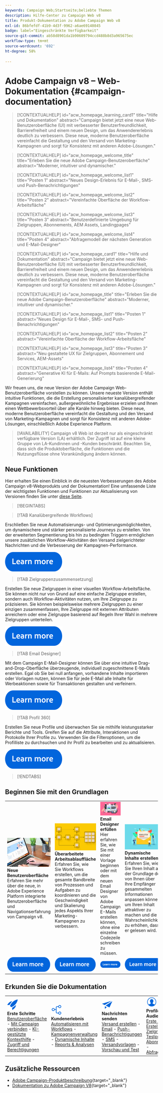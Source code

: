 ```yaml
---
keywords: Campaign Web;Startseite;beliebte Themen
description: Hilfe-Center zu Campaign Web v8
title: Produkt-Dokumentation zu Adobe Campaign Web v8
exl-id: 86bfefdf-41b9-4d3f-9962-a6ae69140845
badge: label="Eingeschränkte Verfügbarkeit"
source-git-commit: ab58d8901da1b90609794ccd488b8d3a965675ec
workflow-type: tm+mt
source-wordcount: '692'
ht-degree: 58%

---
```


# Adobe Campaign v8 – Web-Dokumentation {#campaign-documentation}

>[!CONTEXTUALHELP]
>id="acw_homepage_learning_card1"
>title="Hilfe und Dokumentation"
>abstract="Campaign bietet jetzt eine neue Web-Benutzeroberfläche (UI) mit verbesserter Benutzerfreundlichkeit, Barrierefreiheit und einem neuen Design, um das Anwendererlebnis deutlich zu verbessern. Diese neue, moderne Benutzeroberfläche vereinfacht die Gestaltung und den Versand von Marketing-Kampagnen und sorgt für Konsistenz mit anderen Adobe-Lösungen."

>[!CONTEXTUALHELP]
>id="acw_homepage_welcome_title"
>title="Erleben Sie die neue Adobe Campaign-Benutzeroberfläche"
>abstract="Moderner, intuitiver und dynamischer."

>[!CONTEXTUALHELP]
>id="acw_homepage_welcome_list1"
>title="Posten 1"
>abstract="Neues Design-Erlebnis für E-Mail-, SMS- und Push-Benachrichtigungen"

>[!CONTEXTUALHELP]
>id="acw_homepage_welcome_list2"
>title="Posten 2"
>abstract="Vereinfachte Oberfläche der Workflow-Arbeitsfläche"

>[!CONTEXTUALHELP]
>id="acw_homepage_welcome_list3"
>title="Posten 3"
>abstract="Benutzerdefinierte Umgebung für Zielgruppen, Abonnements, AEM Assets, Landingpages"

>[!CONTEXTUALHELP]
>id="acw_homepage_welcome_list4"
>title="Posten 4"
>abstract="Abfragemodell der nächsten Generation und E-Mail-Designer"

<!--
>[!CONTEXTUALHELP]
>id="acw_homepage_welcome_list5"
>title="Item 5"
>abstract="Additional Item"-->

<!-- TO REMOVE BELOW-->

>[!CONTEXTUALHELP]
>id="acw_homepage_card1"
>title="Hilfe und Dokumentation"
>abstract="Campaign bietet jetzt eine neue Web-Benutzeroberfläche (UI) mit verbesserter Benutzerfreundlichkeit, Barrierefreiheit und einem neuen Design, um das Anwendererlebnis deutlich zu verbessern. Diese neue, moderne Benutzeroberfläche vereinfacht die Gestaltung und den Versand von Marketing-Kampagnen und sorgt für Konsistenz mit anderen Adobe-Lösungen."

>[!CONTEXTUALHELP]
>id="acw_homepage_title"
>title="Erleben Sie die neue Adobe Campaign-Benutzeroberfläche"
>abstract="Moderner, intuitiver und dynamischer."

>[!CONTEXTUALHELP]
>id="acw_homepage_list1"
>title="Posten 1"
>abstract="Neues Design für E-Mail-, SMS- und Push-Benachrichtigungen"

>[!CONTEXTUALHELP]
>id="acw_homepage_list2"
>title="Posten 2"
>abstract="Vereinfachte Oberfläche der Workflow-Arbeitsfläche"

>[!CONTEXTUALHELP]
>id="acw_homepage_list3"
>title="Posten 3"
>abstract="Neu gestaltete UX für Zielgruppen, Abonnement und Services, AEM-Assets"

>[!CONTEXTUALHELP]
>id="acw_homepage_list4"
>title="Posten 4"
>abstract="Generative KI für E-Mails: Auf Prompts basierende E-Mail-Generierung"

<!--TO REMOVE ABOVE-->

Wir freuen uns, die neue Version der Adobe Campaign Web-Benutzeroberfläche vorstellen zu können. Unsere neueste Version enthält intuitive Funktionen, die die Erstellung personalisierter kanalübergreifender Kampagnen vereinfachen, außergewöhnliche Ergebnisse erzielen und Ihnen einen Wettbewerbsvorteil über alle Kanäle hinweg bieten. Diese neue, moderne Benutzeroberfläche vereinfacht die Gestaltung und den Versand von Marketing-Kampagnen und sorgt für Konsistenz mit anderen Adobe-Lösungen, einschließlich Adobe Experience Platform.

>[!AVAILABILITY]
> Campaign v8 Web ist derzeit nur als eingeschränkt verfügbare Version (LA) erhältlich. Der Zugriff ist auf eine kleine Gruppe von LA-Kundinnen und -Kunden beschränkt. Beachten Sie, dass sich die Produktoberfläche, die Funktionen und die Nutzungsflüsse ohne Vorankündigung ändern können.

## Neue Funktionen

Hier erhalten Sie einen Einblick in die neuesten Verbesserungen des Adobe Campaign v8-Webprodukts und der Dokumentation! Eine umfassende Liste der wichtigsten Funktionen und Funktionen zur Aktualisierung von Versionen finden Sie unter [diese Seite](rn/whats-new.md).

>[!BEGINTABS]

>[!TAB Kanalübergreifende Workflows]

Erschließen Sie neue Automatisierungs- und Optimierungsmöglichkeiten, um dynamischere und stärker personalisierte Journeys zu erstellen. Von der erweiterten Segmentierung bis hin zu bedingten Triggern ermöglichen unsere zusätzlichen Workflow-Aktivitäten den Versand zielgerichteter Nachrichten und die Verbesserung der Kampagnen-Performance.

[![Bild](assets/do-not-localize/learn-more-button.svg)](workflows/gs-workflows.md)

>[!TAB Zielgruppenzusammensetzung]

Erstellen Sie neue Zielgruppen in einer visuellen Workflow-Arbeitsfläche. Sie können nicht nur von Grund auf eine einfache Zielgruppe erstellen, sondern auch Workflow-Aktivitäten nutzen, um Ihre Zielgruppe zu präzisieren. Sie können beispielsweise mehrere Zielgruppen zu einer einzigen zusammenfassen, Ihre Zielgruppe mit externen Attributen anreichern oder eine Zielgruppe basierend auf Regeln Ihrer Wahl in mehrere Zielgruppen unterteilen.

[![Bild](assets/do-not-localize/learn-more-button.svg)](audience/create-audience.md)

>[!TAB Email Designer]

Mit dem Campaign E-Mail-Designer können Sie über eine intuitive Drag-and-Drop-Oberfläche überzeugende, individuell zugeschnittene E-Mails erstellen. Egal ob Sie bei null anfangen, vorhandene Inhalte importieren oder Vorlagen nutzen, können Sie für jede E-Mail alle Inhalte für Werbeaktionen sowie für Transaktionen gestalten und verfeinern.

[![Bild](assets/do-not-localize/learn-more-button.svg)](email/get-started-email-designer.md)

>[!TAB Profil 360]

Erstellen Sie neue Profile und überwachen Sie sie mithilfe leistungsstarker Berichte und Tools. Greifen Sie auf die Attribute, Interaktionen und Protokolle Ihrer Profile zu. Verwenden Sie die Filteroptionen, um die Profilliste zu durchsuchen und ihr Profil zu bearbeiten und zu aktualisieren.

[![Bild](assets/do-not-localize/learn-more-button.svg)](audience/gs-audiences-recipients.md)

>[!ENDTABS]

## Beginnen Sie mit den Grundlagen

<table style="table-layout:fixed">
  <tr style="border: 0;">
    <td>
    <a href="get-started/user-interface.md"><img src="assets/do-not-localize/menu-ui.jpeg"></a>
    <div><strong>Neue Benutzeroberfläche</strong><br/>Erfahren Sie mehr über die neue, in Adobe Experience Platform integrierte Benutzeroberfläche und Navigationserfahrung von Campaign v8.</div>
    </td>
    <td>
    <a href="workflows/gs-workflows.md"><img src="assets/do-not-localize/menu-workflows.jpeg"></a>
    <div><strong>Überarbeitete Arbeitsablauffläche</strong><br/>Erfahren Sie, wie Sie Workflows erstellen, um die gesamte Bandbreite von Prozessen und Aufgaben zu koordinieren und die Geschwindigkeit und Skalierung jedes Aspekts Ihrer Marketing-Kampagnen zu verbessern.</div><br/>
    </td>
    <td>
    <a href="email/get-started-email-designer.md"><img src="assets/do-not-localize/menu-email.png"></a>
    <div><strong>Email Designer erfüllen</strong><br/>Hier erfahren Sie, wie Sie mit einer Vorlage beginnen oder mit dem neuen Email Designer von Adobe Campaign E-Mails erstellen können, ohne eine einzelne Codezeile schreiben zu müssen.
    </div></td>
    <td>
    <a href="personalization/gs-personalization.md"><img src="assets/do-not-localize/menu-dynamic.png"></a>
    <div><strong>Dynamische Inhalte erstellen</strong><br/>Erfahren Sie, wie Sie Ihren Inhalt auf der Grundlage der von Ihnen über Ihre Empfänger gesammelten Informationen anpassen können, um Ihren Inhalt attraktiver zu machen und die Wahrscheinlichkeit zu erhöhen, dass er gelesen wird.</div>
    </td>
  </tr>
  <tr style="border: 0;">
    <td align="center"><a href="get-started/user-interface.md"><img src="assets/do-not-localize/learn-more-button.svg"></a></td>
    <td align="center"><a href="workflows/gs-workflows.md"><img src="assets/do-not-localize/learn-more-button.svg"></a></td>
    <td align="center"><a href="email/get-started-email-designer.md"><img src="assets/do-not-localize/learn-more-button.svg"></a></td>
    <td align="center"><a href="personalization/gs-personalization.md"><img src="assets/do-not-localize/learn-more-button.svg"></a></td>
    </tr>
</table>

## Erkunden Sie die Dokumentation

<table style="table-layout:auto">
  <tr style="border: 0;">
    <td>
      <img src="assets/do-not-localize/icon-start.svg" width="35px">
    <br/>
      <strong>Erste Schritte</strong><br/><a href="get-started/user-interface.md">Benutzeroberfläche</a> - <a href="get-started/connect-to-campaign.md">Mit Campaign verbinden</a> - <a href="get-started/using-ai.md">KI-gestützte Kontexthilfe</a> - <a href="get-started/permissions.md">Zugriff und Berechtigungen</a>
    </td>
    <td>
      <img src="assets/do-not-localize/icon-experience.svg" width="35px">
    <br/>
      <strong>Kundenerlebnis</strong><br/><a href="workflows/gs-workflows.md" target="_blank">Automatisieren mit Workflows</a> - <a href="campaigns/gs-campaigns.md" target="_blank">Kampagnenverwaltung</a> - <a href="personalization/gs-personalization.md">Dynamische Inhalte</a> - <a href="reporting/gs-reports.md">Reports &amp; Analysen</a>
    </td>
    <td>
      <img src="assets/do-not-localize/icon-message.svg" width="35px">
    <br/>
      <strong>Nachrichten senden</strong><br/><a href="msg/gs-deliveries.md">Versand erstellen</a> - <a href="email/create-email.md">Email</a> -  <a href="push/gs-push.md">Push-Benachrichtigungen</a> - <a href="sms/gs-sms.md">SMS</a> - <a href="msg/delivery-template.md">Versandvorlagen</a> - <a href="preview-test/preview-test.md">Vorschau und Test</a> 
    </td>
    <td>
      <img src="assets/do-not-localize/icon_profile.svg" width="35px">
    <br/>
      <strong>Profile und Audiences</strong><br/><a href="audience/gs-audiences-recipients.md">Erste Schritte</a> - <a href="audience/create-audience.md">Erstellen von Zielgruppen</a> - <a href="audience/test-profiles.md">Testprofile</a> - <a href="audience/manage-services.md">Abonnementdienste</a> - <a href="query/query-modeler-overview.md">Abfragemodellierung</a>
    </td>
  </tr>
</table>

## Zusätzliche Ressourcen

* [Adobe Campaign-Produktbeschreibung](https://helpx.adobe.com/de/legal/product-descriptions/adobe-campaign-managed-cloud-services.html){target="_blank"}
* [Dokumentation zu Adobe Campaign V8](https://experienceleague.adobe.com/docs/campaign-v8.html?lang=de){target="_blank"}